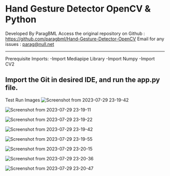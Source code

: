 # Hand Gesture Detector OpenCV & Python

Developed By ParagBML 
Access the original repository on Github : https://github.com/paragbml/Hand-Gesture-Detector-OpenCV
Email for any issues : parag@null.net

---------------------------------------------------------------------------------------------------------------------------------------------------------------------------------------------------------------
Prerequisite Imports:
-Import Mediapipe Library
-Import Numpy
-Import CV2

Import the Git in desired IDE, and run the app.py file.
---------------------------------------------------------------------------------------------------------------------------------------------------------------------------------------------------------------

Test Run Images
![Screenshot from 2023-07-29 23-19-42](https://github.com/paragbml/Hand-Gesture-Detector-OpenCV/assets/121299349/3a0f7123-6cbc-4672-88a3-2f79997f123c)

![Screenshot from 2023-07-29 23-19-11](https://github.com/paragbml/Hand-Gesture-Detector-OpenCV/assets/121299349/5b31f845-2ebc-4b81-bbcc-ec44146eaca9)

![Screenshot from 2023-07-29 23-19-22](https://github.com/paragbml/Hand-Gesture-Detector-OpenCV/assets/121299349/f527c6c8-d96e-4e9c-a21a-4e14590f7f13)

![Screenshot from 2023-07-29 23-19-42](https://github.com/paragbml/Hand-Gesture-Detector-OpenCV/assets/121299349/3a0f7123-6cbc-4672-88a3-2f79997f123c)

![Screenshot from 2023-07-29 23-19-55](https://github.com/paragbml/Hand-Gesture-Detector-OpenCV/assets/121299349/fbee95b1-5510-43eb-8776-43b830fdf98b)

![Screenshot from 2023-07-29 23-20-15](https://github.com/paragbml/Hand-Gesture-Detector-OpenCV/assets/121299349/2e3c50e3-f96d-4b2b-a3bd-36f54154fdaa)

![Screenshot from 2023-07-29 23-20-36](https://github.com/paragbml/Hand-Gesture-Detector-OpenCV/assets/121299349/1ea4dced-2a6c-4b3f-889a-53aa2280c0b2)

![Screenshot from 2023-07-29 23-20-47](https://github.com/paragbml/Hand-Gesture-Detector-OpenCV/assets/121299349/b0dbeb74-6652-4f3d-8676-7ff688854239)
